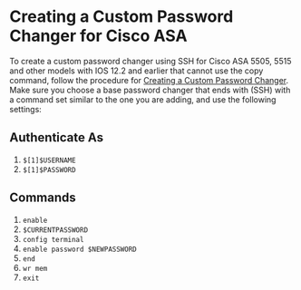 [title]: # (Creating a Custom Password Changer for Cisco ASA)
[tags]: # (custom,remote,ssh,password changer,cisco,asa)
[priority]: # (1000)

# Creating a Custom Password Changer for Cisco ASA

To create a custom password changer using SSH for Cisco ASA 5505, 5515 and other models with IOS 12.2 and earlier that cannot use the copy command, follow the procedure for [Creating a Custom Password Changer](../creating-a-custom-password-changer/index.md). Make sure you choose a base password changer that ends with (SSH) with a command set similar to the one you are adding, and use the following settings:

## Authenticate As

1. `$[1]$USERNAME`
1. `$[1]$PASSWORD`

## Commands
1. `enable`
1. `$CURRENTPASSWORD`
1. `config terminal`
1. `enable password $NEWPASSWORD`
1. `end`
1. `wr mem`
1. `exit`
